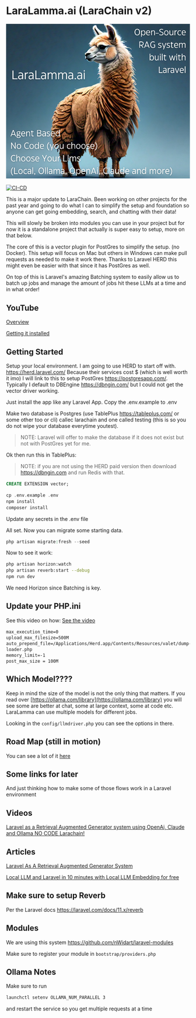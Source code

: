 # LaraLamma.ai (LaraChain v2)

![](docs/images/LaraLamma.png)

[![CI-CD](https://github.com/LlmLaraHub/laralamma/actions/workflows/ci-cd.yml/badge.svg)](https://github.com/LlmLaraHub/laralamma/actions/workflows/ci-cd.yml)


This is a major update to LaraChain. Been working on other projects for the past year and going to do what I can to simplify the setup and foundation so anyone can get going embedding, search, and chatting with their data!

This will slowly be broken into modules you can use in your project but for now it is a standalone project that actually is super easy to setup, more on that below.

The core of this is a vector plugin for PostGres to simplify the setup. (no Docker). This setup will focus on Mac but others in Windows can make pull requests as needed to make it work there. Thanks to Laravel HERD this might even be easier with that since it has PostGres as well.

On top of this is Laravel's amazing Batching system to easily allow us to batch up jobs and manage the amount of jobs hit these LLMs at a time and in what order!

## YouTube

[Overview](https://youtu.be/rj5YQLbWF9U)

[Getting it installed](https://youtu.be/SUwI70h5kVY)

## Getting Started



Setup your local environment. I am going to use HERD to start off with. https://herd.laravel.com/
Because their services cost $ (which is well worth it imo) I will link to this to setup PostGres https://postgresapp.com/. Typically I default to DBEngine https://dbngin.com/ but I could not get the vector driver working. 

Just install the app like any Laravel App. Copy the .env.example to .env 

Make two database is Postgres (use TablePlus https://tableplus.com/ or some other too or cli) callec larachain and one called testing (this is so you do not wipe your database everytime youtest).

>NOTE: Laravel will offer to make the database if it does not exist but not with PostGres yet for me.

Ok then run this in TablePlus:

> NOTE: if you are not using the HERD paid version then download https://dbngin.com and run Redis with that.

```sql
CREATE EXTENSION vector;
```

```php 
cp .env.example .env 
npm install
composer install
```

Update any secrets in the .env file

All set. Now you can migrate some starting data.

```php 
php artisan migrate:fresh --seed
```

Now to see it work:

```bash
php artisan horizon:watch
php artisan reverb:start --debug
npm run dev
```

We need Horizon since Batching is key.

## Update your PHP.ini 

See this video on how:
[See the video](https://www.youtube.com/watch?v=aTuw6W_8CPE)

```
max_execution_time=0
upload_max_filesize=500M
auto_prepend_file=/Applications/Herd.app/Contents/Resources/valet/dump-loader.php
memory_limit=-1
post_max_size = 100M
```

## Which Model????

Keep in mind the size of the model is not the only thing that matters. If you read over [https://ollama.com/library](https://ollama.com/library)
you will see some are better at chat, some at large context, some at code etc. LaraLamma can use multiple models for different jobs.

Looking in the `config/llmdriver.php` you can see the options in there.




## Road Map (still in motion)

You can see a lot of it [here](https://github.com/orgs/LlmLaraHub/projects/1)



## Some links for later
And just thinking how to make some of those flows work in a Laravel environment

## Videos

[Laravel as a Retrieval Augmented Generator system using OpenAi, Claude and Ollama NO CODE Larachain!](https://www.youtube.com/watch?v=rj5YQLbWF9U&t=8s)

## Articles 
[Laravel As A Retrieval Augmented Generator System](https://medium.com/@alnutile/laravel-as-a-retrieval-augmented-generator-system-f3afb64f86aa)

[Local LLM and Laravel in 10 minutes with Local LLM Embedding for free](https://medium.com/@alnutile/local-llm-and-laravel-in-10-minutes-with-local-llm-embedding-for-free-ac96e49288d2)



## Make sure to setup Reverb 

Per the Laravel docs https://laravel.com/docs/11.x/reverb


## Modules
We are using this system https://github.com/nWidart/laravel-modules

Make sure to register your module in `bootstrap/providers.php`


## Ollama Notes

Make sure to run 
```bash
launchctl setenv OLLAMA_NUM_PARALLEL 3
```
and restart the service so you get multiple requests at a time
